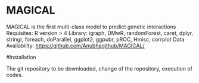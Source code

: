 # MAGICAL

MAGICAL is the first multi-class model to predict genetic interactions
Requisites: R version > 4
Library: igraph, DMwR, randomForest, caret, dplyr, stringr, foreach, doParallel, ggplot2, ggpubr, pROC, Hmisc, corrplot
Data Availability: https://github.com/Anubhagithub/MAGICAL/

#Installation

The git repository to be downloaded, change of the repository, execution of codes. 
